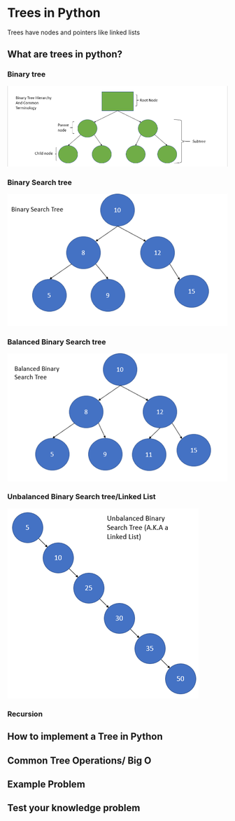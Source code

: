 # Trees in Python
Trees have nodes and pointers like linked lists
## What are trees in python?

### Binary tree

![Tree](https://github.com/Tskalka/DataStructureTutorial/blob/main/Picture%20Files/Tree.PNG)

### Binary Search tree
![BST](https://github.com/Tskalka/DataStructureTutorial/blob/main/Picture%20Files/Binary%20Search%20Tree.PNG)

### Balanced Binary Search tree

![Balanced BST](https://github.com/Tskalka/DataStructureTutorial/blob/main/Picture%20Files/Balanced%20Binary%20Tree.PNG)

### Unbalanced Binary Search tree/Linked List

![Linked List](https://github.com/Tskalka/DataStructureTutorial/blob/main/Picture%20Files/Unbalanced%20BST%20Linked%20list.PNG)

### Recursion
## How to implement a Tree in Python

## Common Tree Operations/ Big O

## Example Problem

## Test your knowledge problem
